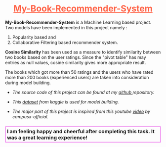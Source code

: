 <div>
        <h1 style="color:Tomato; text-align: center; text-decoration-line: underline;">My-Book-Recommender-System</h1>
        <p> <strong>My-Book-Recommender-System</strong> is a Machine Learning based project. Two models have been implemented in this project
            namely :
            <ol>
                <li>Popularity based and</li>
                <li>Collaborative Filtering based recommender system.</li>
            </ol>
           <strong>Cosine Similarity</strong> has been used as a measure to identify similarity between two books based on the
           user ratings. Since the "pivot table" has may entries as null values, cosine similarity gives more appropriate
           result.
        </p>
        <p>
            The books which got more than 50 ratings and the users who have rated more than 200 books (experienced users) are taken into consideration during
           model building.
        </p>
        <ul>
            <li><p> <em> The source code of this project can be found at my <a href="https://github.com/Narayan1281/my-book-recommender-system"> github </a> repository. </em></p></li>
            <li> <em>This <a href="https://www.kaggle.com/datasets/arashnic/book-recommendation-dataset"> dataset</a> from kaggle is used for model building. </em></li>
           <li><p>
                <em>The major part of this project is inspired from this youtube <a href="https://youtu.be/1YoD0fg3_EM">video</a> by campusx-official.</em>
            </p></li>
        </ul>
           
   
 <h3 style="border:2px solid violet; padding:4px;">
            I am feeling happy and cheerful after completing this task. It was a great learning experience!
        </h3>
    </div>